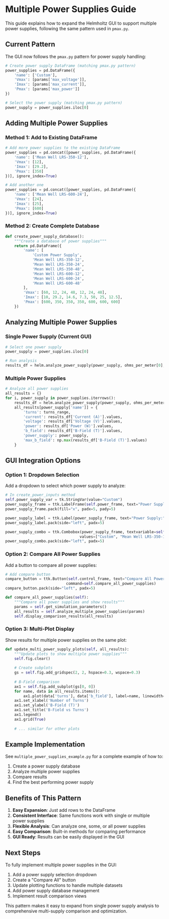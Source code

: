 # Multiple Power Supplies Guide

This guide explains how to expand the Helmholtz GUI to support multiple power supplies, following the same pattern used in `pmax.py`.

## Current Pattern

The GUI now follows the `pmax.py` pattern for power supply handling:

```python
# Create power supply DataFrame (matching pmax.py pattern)
power_supplies = pd.DataFrame({
    'name': ['Custom'],
    'Vmax': [params['max_voltage']],
    'Imax': [params['max_current']],
    'Pmax': [params['max_power']]
})

# Select the power supply (matching pmax.py pattern)
power_supply = power_supplies.iloc[0]
```

## Adding Multiple Power Supplies

### Method 1: Add to Existing DataFrame

```python
# Add more power supplies to the existing DataFrame
power_supplies = pd.concat([power_supplies, pd.DataFrame({
    'name': ['Mean Well LRS-350-12'],
    'Vmax': [12],
    'Imax': [29.2],
    'Pmax': [350]
})], ignore_index=True)

# Add another one
power_supplies = pd.concat([power_supplies, pd.DataFrame({
    'name': ['Mean Well LRS-600-24'],
    'Vmax': [24],
    'Imax': [25],
    'Pmax': [600]
})], ignore_index=True)
```

### Method 2: Create Complete Database

```python
def create_power_supply_database():
    """Create a database of power supplies"""
    return pd.DataFrame({
        'name': [
            'Custom Power Supply',
            'Mean Well LRS-350-12', 
            'Mean Well LRS-350-24',
            'Mean Well LRS-350-48',
            'Mean Well LRS-600-12',
            'Mean Well LRS-600-24',
            'Mean Well LRS-600-48'
        ],
        'Vmax': [60, 12, 24, 48, 12, 24, 48],
        'Imax': [10, 29.2, 14.6, 7.3, 50, 25, 12.5],
        'Pmax': [600, 350, 350, 350, 600, 600, 600]
    })
```

## Analyzing Multiple Power Supplies

### Single Power Supply (Current GUI)

```python
# Select one power supply
power_supply = power_supplies.iloc[0]

# Run analysis
results_df = helm.analyze_power_supply(power_supply, ohms_per_meter[0], turns_range, params['radius'])
```

### Multiple Power Supplies

```python
# Analyze all power supplies
all_results = {}
for i, power_supply in power_supplies.iterrows():
    results_df = helm.analyze_power_supply(power_supply, ohms_per_meter[0], turns_range, params['radius'])
    all_results[power_supply['name']] = {
        'turns': turns_range,
        'current': results_df['Current (A)'].values,
        'voltage': results_df['Voltage (V)'].values,
        'power': results_df['Power (W)'].values,
        'b_field': results_df['B-Field (T)'].values,
        'power_supply': power_supply,
        'max_b_field': np.max(results_df['B-Field (T)'].values)
    }
```

## GUI Integration Options

### Option 1: Dropdown Selection

Add a dropdown to select which power supply to analyze:

```python
# In create_power_inputs method
self.power_supply_var = tk.StringVar(value="Custom")
power_supply_frame = ttk.LabelFrame(self.power_frame, text="Power Supply Selection")
power_supply_frame.pack(fill="x", padx=5, pady=5)

power_supply_label = ttk.Label(power_supply_frame, text="Power Supply:")
power_supply_label.pack(side="left", padx=5)

power_supply_combo = ttk.Combobox(power_supply_frame, textvariable=self.power_supply_var, 
                                 values=["Custom", "Mean Well LRS-350-12", "Mean Well LRS-600-24"])
power_supply_combo.pack(side="left", padx=5)
```

### Option 2: Compare All Power Supplies

Add a button to compare all power supplies:

```python
# Add compare button
compare_button = ttk.Button(self.control_frame, text="Compare All Power Supplies", 
                           command=self.compare_all_power_supplies)
compare_button.pack(side="left", padx=5)

def compare_all_power_supplies(self):
    """Compare all power supplies and show results"""
    params = self.get_simulation_parameters()
    all_results = self.analyze_multiple_power_supplies(params)
    self.display_comparison_results(all_results)
```

### Option 3: Multi-Plot Display

Show results for multiple power supplies on the same plot:

```python
def update_multi_power_supply_plots(self, all_results):
    """Update plots to show multiple power supplies"""
    self.fig.clear()
    
    # Create subplots
    gs = self.fig.add_gridspec(2, 2, hspace=0.3, wspace=0.3)
    
    # B-Field comparison
    ax1 = self.fig.add_subplot(gs[0, 0])
    for name, data in all_results.items():
        ax1.plot(data['turns'], data['b_field'], label=name, linewidth=2)
    ax1.set_xlabel('Number of Turns')
    ax1.set_ylabel('B-Field (T)')
    ax1.set_title('B-Field vs Turns')
    ax1.legend()
    ax1.grid(True)
    
    # ... similar for other plots
```

## Example Implementation

See `multiple_power_supplies_example.py` for a complete example of how to:

1. Create a power supply database
2. Analyze multiple power supplies
3. Compare results
4. Find the best performing power supply

## Benefits of This Pattern

1. **Easy Expansion**: Just add rows to the DataFrame
2. **Consistent Interface**: Same functions work with single or multiple power supplies
3. **Flexible Analysis**: Can analyze one, some, or all power supplies
4. **Easy Comparison**: Built-in methods for comparing performance
5. **GUI Ready**: Results can be easily displayed in the GUI

## Next Steps

To fully implement multiple power supplies in the GUI:

1. Add a power supply selection dropdown
2. Create a "Compare All" button
3. Update plotting functions to handle multiple datasets
4. Add power supply database management
5. Implement result comparison views

This pattern makes it easy to expand from single power supply analysis to comprehensive multi-supply comparison and optimization. 